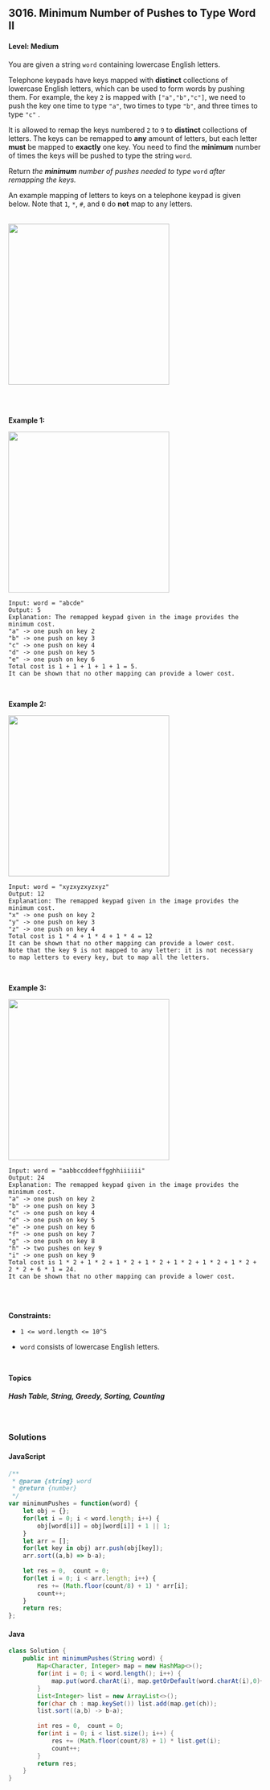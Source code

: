 ## 3016. Minimum Number of Pushes to Type Word II
#### Level: Medium


You are given a string `word` containing lowercase English letters.

Telephone keypads have keys mapped with **distinct** collections of lowercase English letters, which can be used to form words by pushing them. For example, the key `2` is mapped with `["a","b","c"]`, we need to push the key one time to type `"a"`, two times to type `"b"`, and three times to type `"c"` .

It is allowed to remap the keys numbered `2` to `9` to **distinct** collections of letters. The keys can be remapped to **any** amount of letters, but each letter **must** be mapped to **exactly** one key. You need to find the **minimum** number of times the keys will be pushed to type the string `word`.

Return *the **minimum** number of pushes needed to type* `word` *after remapping the keys.*

An example mapping of letters to keys on a telephone keypad is given below. Note that `1`, `*`, `#`, and `0` do **not** map to any letters.

<br>

<img src="https://assets.leetcode.com/uploads/2023/12/26/keypaddesc.png" width="320px" />

<br><br>


**Example 1:** 

<img src="https://assets.leetcode.com/uploads/2023/12/26/keypadv1e1.png" width="320px"/>  <br>  

```
Input: word = "abcde"
Output: 5
Explanation: The remapped keypad given in the image provides the minimum cost.
"a" -> one push on key 2
"b" -> one push on key 3
"c" -> one push on key 4
"d" -> one push on key 5
"e" -> one push on key 6
Total cost is 1 + 1 + 1 + 1 + 1 = 5.
It can be shown that no other mapping can provide a lower cost.
```

<br> 


**Example 2:**

<img src="https://assets.leetcode.com/uploads/2023/12/26/keypadv2e2.png" width="320px"/>  <br>  

```
Input: word = "xyzxyzxyzxyz"
Output: 12
Explanation: The remapped keypad given in the image provides the minimum cost.
"x" -> one push on key 2
"y" -> one push on key 3
"z" -> one push on key 4
Total cost is 1 * 4 + 1 * 4 + 1 * 4 = 12
It can be shown that no other mapping can provide a lower cost.
Note that the key 9 is not mapped to any letter: it is not necessary to map letters to every key, but to map all the letters.
```

<br>


**Example 3:**

<img src="https://assets.leetcode.com/uploads/2023/12/27/keypadv2.png" width="320px"/>  <br>  

```
Input: word = "aabbccddeeffgghhiiiiii"
Output: 24
Explanation: The remapped keypad given in the image provides the minimum cost.
"a" -> one push on key 2
"b" -> one push on key 3
"c" -> one push on key 4
"d" -> one push on key 5
"e" -> one push on key 6
"f" -> one push on key 7
"g" -> one push on key 8
"h" -> two pushes on key 9
"i" -> one push on key 9
Total cost is 1 * 2 + 1 * 2 + 1 * 2 + 1 * 2 + 1 * 2 + 1 * 2 + 1 * 2 + 2 * 2 + 6 * 1 = 24.
It can be shown that no other mapping can provide a lower cost.
```

<br>


<br>

**Constraints:**

- `1 <= word.length <= 10^5`

- `word` consists of lowercase English letters.  


<br>

**Topics** 

##### Hash Table, String, Greedy, Sorting, Counting


<br>

### Solutions

#### JavaScript
```javascript
/**
 * @param {string} word
 * @return {number}
 */
var minimumPushes = function(word) {
    let obj = {};
    for(let i = 0; i < word.length; i++) {
        obj[word[i]] = obj[word[i]] + 1 || 1;
    }
    let arr = [];
    for(let key in obj) arr.push(obj[key]);
    arr.sort((a,b) => b-a);
    
    let res = 0,  count = 0;
    for(let i = 0; i < arr.length; i++) {
        res += (Math.floor(count/8) + 1) * arr[i]; 
        count++;
    }
    return res;
};
```

#### Java
```java
class Solution {
    public int minimumPushes(String word) {
        Map<Character, Integer> map = new HashMap<>();
        for(int i = 0; i < word.length(); i++) {
            map.put(word.charAt(i), map.getOrDefault(word.charAt(i),0)+1);
        }
        List<Integer> list = new ArrayList<>();
        for(char ch : map.keySet()) list.add(map.get(ch));
        list.sort((a,b) -> b-a);
        
        int res = 0,  count = 0;
        for(int i = 0; i < list.size(); i++) {
            res += (Math.floor(count/8) + 1) * list.get(i); 
            count++;
        }
        return res;
    }
}
```
